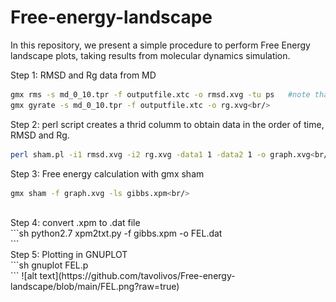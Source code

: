 # Free-energy-landscape<br/>
In this repository, we present a simple procedure to perform Free Energy landscape plots, taking results from molecular dynamics simulation.<br/>

Step 1: RMSD and Rg data from MD<br/>
```sh
gmx rms -s md_0_10.tpr -f outputfile.xtc -o rmsd.xvg -tu ps   #note that time has to be in ps.<br/>
gmx gyrate -s md_0_10.tpr -f outputfile.xtc -o rg.xvg<br/>
```
Step 2: perl script creates a thrid columm to obtain data in the order of time, RMSD and Rg.<br/>
```sh
perl sham.pl -i1 rmsd.xvg -i2 rg.xvg -data1 1 -data2 1 -o graph.xvg<br/>
```
Step 3: Free energy calculation with gmx sham<br/>
```sh
gmx sham -f graph.xvg -ls gibbs.xpm<br/>
```
<br/>
Step 4: convert .xpm to .dat file<br/>
```sh
python2.7 xpm2txt.py -f gibbs.xpm -o FEL.dat<br/>
```
<br/>
Step 5: Plotting in GNUPLOT<br/>
```sh
gnuplot FEL.p<br/>
```
![alt text](https://github.com/tavolivos/Free-energy-landscape/blob/main/FEL.png?raw=true)

